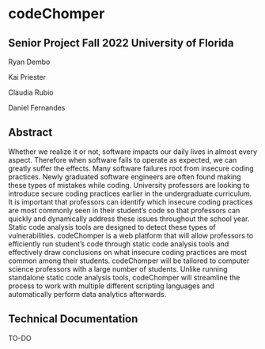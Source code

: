 # codeChomper

## Senior Project Fall 2022 University of Florida
Ryan Dembo

Kai Priester

Claudia Rubio

Daniel Fernandes

## Abstract
Whether we realize it or not, software impacts our daily lives in almost every aspect. Therefore when software fails to operate as expected, we can greatly suffer the effects. Many software failures root from insecure coding practices. Newly graduated software engineers are often found making these types of mistakes while coding. University professors are looking to introduce secure coding practices earlier in the undergraduate curriculum. It is important that professors can identify which insecure coding practices are most commonly seen in their student’s code so that professors can quickly and dynamically address these issues throughout the school year. Static code analysis tools are designed to detect these types of vulnerabilities. codeChomper is a web platform that will allow professors to efficiently run student’s code through static code analysis tools and effectively draw conclusions on what insecure coding practices are most common among their students. codeChomper will be tailored to computer science professors with a large number of students. Unlike running standalone static code analysis tools, codeChomper will streamline the process to work with multiple different scripting languages and automatically perform data analytics afterwards.

## Technical Documentation 
TO-DO